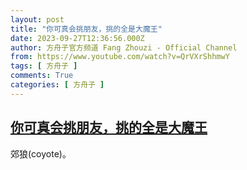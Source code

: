 ```yaml
---
layout: post
title: "你可真会挑朋友，挑的全是大魔王"
date: 2023-09-27T12:36:56.000Z
author: 方舟子官方频道 Fang Zhouzi - Official Channel
from: https://www.youtube.com/watch?v=QrVXrShhmwY
tags: [ 方舟子 ]
comments: True
categories: [ 方舟子 ]
---
```

<!--1695818216000-->
[你可真会挑朋友，挑的全是大魔王](https://www.youtube.com/watch?v=QrVXrShhmwY)
------

<div>
郊狼(coyote)。
</div>
